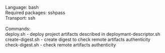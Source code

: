 Language: bash<br>
Required packages: sshpass<br>
Transport: ssh<br>
<br>
Commands:<br>
deploy.sh - deploy project artifacts described in deploymant-descriptor.sh<br>
create-digest.sh - create digest to check remote artifacts authenticity<br>
check-digest.sh - check remote artifacts authenticity<br>
